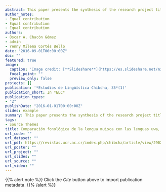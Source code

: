 ```yaml
---
abstract: This paper presents the synthesis of the research project titled “Phonological comparison of Muisca with Uwa, Barí and Nasa Yuwe”. This work involved a comparative exercise based on the phoneme inventories of the mentioned languages, and a list of glosses compiled from previous studies. Some principles of the comparative method were considered in order to, firstly, evaluate the likely correlation between geographical proximity of the territories where the languages compared are spoken, and their cognation rates; secondly, verify punctually the cognation rates between Muisca and Nasa Yuwe, a language which has been considered as probably related to the Chibchan family; thirdly, analyze the sources to apply the comparative method to Colombian native languages; and, finally, determine limitations when applying this method. Conclusions present cognation rates among the languages analyzed, all of which yielded higher rates in the comparison Uwa-Muisca, and were lower in the comparisons Barí-Muisca and Nasa Yuwe-Muisca, respectively.  Furthermore,  the  Protochibchan  change  tendencies towards attested forms in the languages observed were also described.
author_notes:
- Equal contribution
- Equal contribution
- Equal contribution
authors:
- Óscar A. Chacón Gómez
- admin
- Yenny Milena Cortés Bello
date: "2016-09-01T00:00:00Z"
doi: ""
featured: true
image:
  caption: 'Image credit: [**Slideshare**](https://es.slideshare.net/nick98/soc4ii13)'
  focal_point: ""
  preview_only: false
projects: []
publication: '*Estudios de Lingüística Chibcha, 35*(1)'
publication_short: In *ELC*
publication_types:
- "2"
publishDate: "2016-01-01T00:00:00Z"
slides: example
summary: This paper presents the synthesis of the research project titled “Phonological comparison of Muisca with Uwa, Barí and Nasa Yuwe”. This work involved a comparative exercise based on the phoneme inventories of the mentioned languages, and a list of glosses compiled from previous studies.
tags:
- Source Themes
title: Comparación fonológica de la lengua muisca con las lenguas uwa, barí y nasa yuwe
url_code: ""
url_dataset: ""
url_pdf: https://revistas.ucr.ac.cr/index.php/chibcha/article/view/29027/29060
url_poster: ""
url_project: ""
url_slides: ""
url_source: ""
url_video: ""
---
```


{{% alert note %}}
Click the *Cite* button above to import publication metadata.
{{% /alert %}}

<!--

{{% alert note %}}
Click the *Slides* button above to demo Academic's Markdown slides feature.
{{% /alert %}}

Supplementary notes can be added here, including [code and math](https://sourcethemes.com/academic/docs/writing-markdown-latex/).

-->